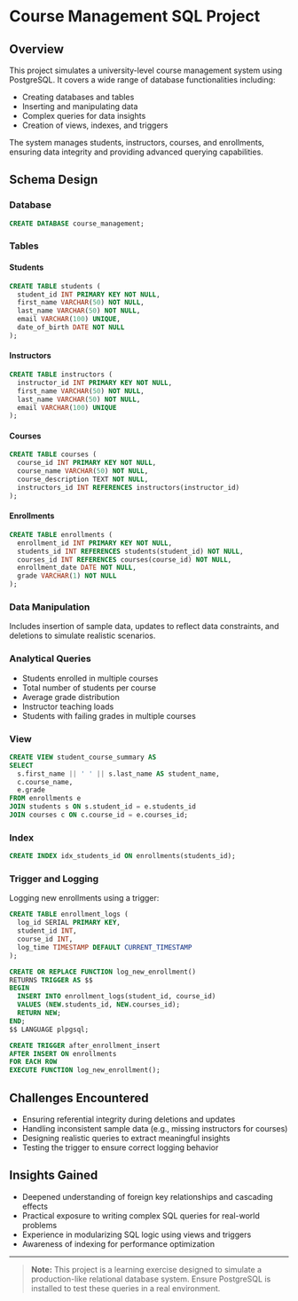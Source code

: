 # Course Management SQL Project

## Overview

This project simulates a university-level course management system using PostgreSQL. It covers a wide range of database functionalities including:

* Creating databases and tables
* Inserting and manipulating data
* Complex queries for data insights
* Creation of views, indexes, and triggers

The system manages students, instructors, courses, and enrollments, ensuring data integrity and providing advanced querying capabilities.

## Schema Design

### Database

```sql
CREATE DATABASE course_management;
```

### Tables

#### Students

```sql
CREATE TABLE students (
  student_id INT PRIMARY KEY NOT NULL,
  first_name VARCHAR(50) NOT NULL,
  last_name VARCHAR(50) NOT NULL,
  email VARCHAR(100) UNIQUE,
  date_of_birth DATE NOT NULL
);
```

#### Instructors

```sql
CREATE TABLE instructors (
  instructor_id INT PRIMARY KEY NOT NULL,
  first_name VARCHAR(50) NOT NULL,
  last_name VARCHAR(50) NOT NULL,
  email VARCHAR(100) UNIQUE
);
```

#### Courses

```sql
CREATE TABLE courses (
  course_id INT PRIMARY KEY NOT NULL,
  course_name VARCHAR(50) NOT NULL,
  course_description TEXT NOT NULL,
  instructors_id INT REFERENCES instructors(instructor_id)
);
```

#### Enrollments

```sql
CREATE TABLE enrollments (
  enrollment_id INT PRIMARY KEY NOT NULL,
  students_id INT REFERENCES students(student_id) NOT NULL,
  courses_id INT REFERENCES courses(course_id) NOT NULL,
  enrollment_date DATE NOT NULL,
  grade VARCHAR(1) NOT NULL
);
```

### Data Manipulation

Includes insertion of sample data, updates to reflect data constraints, and deletions to simulate realistic scenarios.

### Analytical Queries

* Students enrolled in multiple courses
* Total number of students per course
* Average grade distribution
* Instructor teaching loads
* Students with failing grades in multiple courses

### View

```sql
CREATE VIEW student_course_summary AS
SELECT
  s.first_name || ' ' || s.last_name AS student_name,
  c.course_name,
  e.grade
FROM enrollments e
JOIN students s ON s.student_id = e.students_id
JOIN courses c ON c.course_id = e.courses_id;
```

### Index

```sql
CREATE INDEX idx_students_id ON enrollments(students_id);
```

### Trigger and Logging

Logging new enrollments using a trigger:

```sql
CREATE TABLE enrollment_logs (
  log_id SERIAL PRIMARY KEY,
  student_id INT,
  course_id INT,
  log_time TIMESTAMP DEFAULT CURRENT_TIMESTAMP
);

CREATE OR REPLACE FUNCTION log_new_enrollment()
RETURNS TRIGGER AS $$
BEGIN
  INSERT INTO enrollment_logs(student_id, course_id)
  VALUES (NEW.students_id, NEW.courses_id);
  RETURN NEW;
END;
$$ LANGUAGE plpgsql;

CREATE TRIGGER after_enrollment_insert
AFTER INSERT ON enrollments
FOR EACH ROW
EXECUTE FUNCTION log_new_enrollment();
```

## Challenges Encountered

* Ensuring referential integrity during deletions and updates
* Handling inconsistent sample data (e.g., missing instructors for courses)
* Designing realistic queries to extract meaningful insights
* Testing the trigger to ensure correct logging behavior

## Insights Gained

* Deepened understanding of foreign key relationships and cascading effects
* Practical exposure to writing complex SQL queries for real-world problems
* Experience in modularizing SQL logic using views and triggers
* Awareness of indexing for performance optimization

---

> **Note:** This project is a learning exercise designed to simulate a production-like relational database system. Ensure PostgreSQL is installed to test these queries in a real environment.
